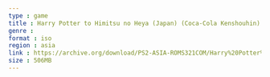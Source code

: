 ```yaml
---
type : game
title : Harry Potter to Himitsu no Heya (Japan) (Coca-Cola Kenshouhin)
genre : 
format : iso
region : asia
link : https://archive.org/download/PS2-ASIA-ROMS321COM/Harry%20Potter%20to%20Himitsu%20no%20Heya%20%28Japan%29%20%28Coca-Cola%20Kenshouhin%29.7z
size : 506MB
---
```

